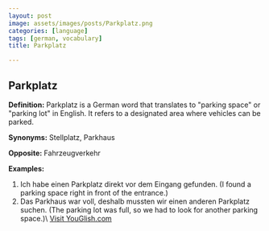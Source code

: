 ```yaml
---
layout: post
image: assets/images/posts/Parkplatz.png
categories: [language]
tags: [german, vocabulary]
title: Parkplatz

---
```


## Parkplatz

**Definition:** Parkplatz is a German word that translates to "parking space" or "parking lot" in English. It refers to a designated area where vehicles can be parked.

**Synonyms:** Stellplatz, Parkhaus

**Opposite:** Fahrzeugverkehr

**Examples:**
1. Ich habe einen Parkplatz direkt vor dem Eingang gefunden. (I found a parking space right in front of the entrance.)
2. Das Parkhaus war voll, deshalb mussten wir einen anderen Parkplatz suchen. (The parking lot was full, so we had to look for another parking space.)\ <a id="yg-widget-0" class="youglish-widget" data-query="Parkplatz" data-lang="german" data-components="8412" data-auto-start="0" data-bkg-color="theme_light" data-title="How%20to%20pronounce%20Parkplatz%20in%20German"  rel="nofollow" href="https://youglish.com">Visit YouGlish.com</a><script async src="https://youglish.com/public/emb/widget.js" charset="utf-8"></script>